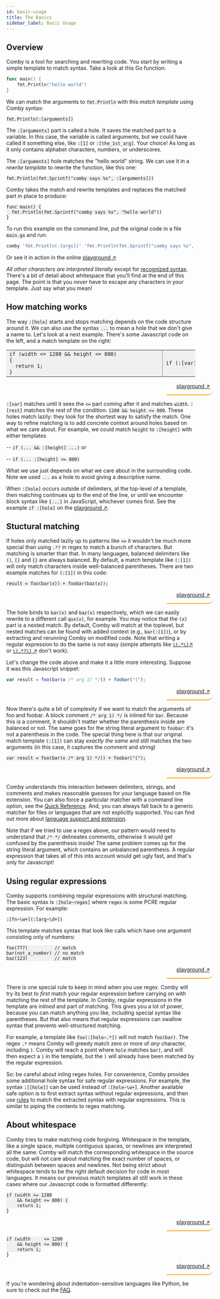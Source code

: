 ```yaml
---
id: basic-usage
title: The Basics
sidebar_label: Basic Usage
---
```


<style>
blockquote {
    // background-color:#00000000;
    border-left: 2px solid #ffa504;
    border-bottom: 2px solid #ffa504;
    border-left: 0px;
//    border-radius: 20px 0px 0px 20px;
    border-radius: 0px 20px 20px 0px;
    text-align: right;
    padding: 0px 10px 0px 0px;
    align: right;
    width: 115px;
    margin-left: 85%;
}
</style>

## Overview

Comby is a tool for searching and rewriting code. You start by writing a simple
template to match syntax. Take a look at this Go function:

```go
func main() {
    fmt.Println("hello world")
}
```

We can match the arguments to `fmt.Println` with this _match template_ using
Comby syntax:

```plaintext
fmt.Println(:[arguments])
```

The `:[arguments]` part is called a hole. It saves the matched part to a
variable. In this case, the variable is called arguments, but we could have
called it something else, like `:[1]` or `:[the_1st_arg]`. Your choice! As long
as it only contains alphabet characters, numbers, or underscores.

The `:[arguments]` hole matches the "hello world" string. We can use it in a
_rewrite template_ to rewrite the function, like this one:

```
fmt.Println(fmt.Sprintf("comby says %s", :[arguments]))
```

Comby takes the match and rewrite templates and replaces the matched part in
place to produce:

```
func main() {
  fmt.Println(fmt.Sprintf("comby says %s", "hello world"))
}
```

To run this example on the command line, put the original code in a file `main.go` and run:

```bash
comby 'fmt.Println(:[args])' 'fmt.Println(fmt.Sprintf("comby says %s", :[args]))' .go
```

Or see it in action in the online [playground ↗](https://bit.ly/2XpttJG)


*All other characters are interpreted literally* except for [recognized syntax](syntax-reference).
There's a bit of detail about whitespace that you'll
find at the end of this page. The point is that you *never* have to escape any
characters in your template. Just say what you mean!

## How matching works

The way `:[hole]` starts and stops matching depends on the code structure around
it. We can also use the syntax `...` to mean a hole that we don't give a name
to. Let's look at a next example. There's some Javascript code on the left, and
a match template on the right:

<style>
table thead {
 visibility: collapse;
}
table td {
  width: 25em;
  min-width: 25em;
  max-width: 25em;
  border: none;
}
table tr:nth-child(2n) {
  background-color: transparent;
}
table td:nth-child(2n) {
  border: 2px dotted gray;
  border-top: none;
  border-bottom:none;
}
code {
  background-color: #f0f0f0;
}
table tr {
  background-color: #f0f0f0;
}
</style>

|                                                                                   |                                     |
|-----------------------------------------------------------------------------------|-------------------------------------|
| <code class="hljs">if (width <= 1280 && height <= 800) {<br/>&nbsp;    return 1; <br/>}</code> | <code>if (:[var] <= :[rest])</code> |

> [playground ↗](https://bit.ly/2Xiw1cf)

`:[var]` matches until it sees the `<=` part coming after it and matches
`width`. `:[rest]` matches the rest of the condition: `1280 && height <= 800`.
These holes match lazily: they look for the shortest way to satisfy the match.
One way to refine matching is to add concrete context around holes based on what
we care about. For example, we could match `height` to `:[height]` with either templates

-- `if (... && :[height] ...)` or

-- `if (... :[height] <= 800)`

What we use just depends on what we care about in the surrounding code. Note we
used `...` as a hole to avoid giving a descriptive name.

When `:[hole]` occurs outside of delimiters, at the top-level of a template,
then matching continues up to the end of the line, or until we encounter block
syntax like `{...}` in JavaScript, whichever comes first. See the example
`if :[hole]` on the [playground ↗](https://bit.ly/31xX5Wg).

## Stuctural matching

If holes only matched lazily up to patterns like `<=` it wouldn't be much more
special than using `.*?` in regex to match a bunch of characters. But matching
is smarter than that. In many languages, balanced delimiters like `()`, `[]` and
`{}` are always balanced. By default, a match template like `(:[1])` will only
match characters inside well-balanced parentheses. There are two example matches
for `(:[1])` in this code:

```plaintext
result = foo(bar(x)) + foobar(baz(x));
```

> [playground ↗](https://bit.ly/2ZwvV1F)

The hole binds to `bar(x)` and `baz(x)` respectively, which we can easily
rewrite to a different call `qux(x)`, for example. You may notice that the `(x)`
part is a nested match. By default, Comby will match at the toplevel, but nested
matches can be found with added context (e.g., `bar(:[1])`), or by extracting
and rerunning Comby on modified code. Note that writing a regular expression to
do the same is not easy (simple attempts like [`\(.*\)`↗](https://regexr.com/4fssh)
or [`\(.*?\)` ↗](https://regexr.com/4fssk) don't work).

Let's change the code above and make it a little more interesting. Suppose it
was this Javascript snippet:

```javascript
var result = foo(bar(x /* arg 1) */)) + foobar("(");
```

> [playground ↗](https://bit.ly/2Xm12Mk)

Now there's quite a bit of complexity if we want to match the arguments of foo
and foobar. A block comment `/* arg 1) */` is inlined for `bar`. Because this is a
comment, it shouldn't matter whether the parenthesis inside are balanced or not.
The same goes for the string literal argument to `foobar`: it's not a parenthesis
in the code. The special thing here is that our original match template `(:[1])`
can stay *exactly the same* and still matches the two arguments (in this case, it
captures the comment and string)

```
var result = foo(bar(x /* arg 1) */)) + foobar("(");
```

> [playground ↗](https://bit.ly/2Zy5PYG)

Comby understands this interaction between delimiters, strings, and comments and
makes reasonable guesses for your language based on file extension. You can also
force a particular matcher with a command line option, see the [Quick Reference](cheat-sheet#select-the-language-to-parse).
And, you can always fall back to a generic matcher for files or languages that
are not explicitly supported. You can find out more about [language support and extension](http://localhost:3000/docs/advanced-usage#custom-language-definitions).

Note that if we tried to use a regex above, our pattern would need to understand
that `/* */` delineates comments, otherwise it would get confused by the
parenthesis inside! The same problem comes up for the string literal argument,
which contains an unbalanced parenthesis. A regular expression that takes all of
this into account would get ugly fast, and that's only for Javascript!

## Using regular expressions

Comby supports combining regular expressions with structural matching. The basic
syntax is `:[hole~regex]` where `regex` is some PCRE regular expression.
For example:

```text
:[fn~\w+](:[arg~\d+])
```

This template matches syntax that look like calls which have one argument consisting only of numbers:

```
foo(777)          // match
bar(not_a_number) // no match
baz(123)          // match
```

> [playground ↗](https://bit.ly/2D9pcSq)


There is one special rule to keep in mind when you use regex. Comby will try its
best to _first_ match your regular expression before carrying on with
matching the rest of the template. In Comby, regular expressions in the template
are _inlined_ and part of matching. This gives you a lot of power, because you
can match anything you like, including special syntax like parentheses. But that
also means that regular expressions can swallow syntax that prevents
well-structured matching.

For example, a template like `foo(:[hole~.*])` will not match `foo(bar)`. The
regex `.*` means Comby will greedy match zero or more of _any_ character,
including `)`. Comby will reach a point where `hole` matches `bar)`, and will
then expect a `)` in the template, but the `)` will already have been matched by
the regular expression.

So: be careful about inling regex holes. For convenience, Comby provides some
additional hole syntax for safe regular expressions. For example, the syntax
`:[[hole]]` can be used instead of `:[hole~\w+]`. Another available safe option
is to first extract syntax without regular expressions, and then use
[rules](advanced-usage#submatching-with-regular-expressions) to match the
extracted syntax with regular expressions. This is similar to piping the
contents to regex matching.

## About whitespace

Comby tries to make matching code forgiving. Whitespace in the template, like a
single space, multiple contiguous spaces, or newlines are interpreted all the
same: Comby will match the corresponding whitespace in the source code, but will
not care about matching the exact number of spaces, or distinguish between
spaces and newlines. Not being strict about whitespace tends to be the right
default decision for code in most languages. It means our previous match
templates all still work in these cases where our Javascript code is formatted
differently:

```
if (width <= 1280
    && height <= 800) {
    return 1;
}
```

> [playground ↗](https://bit.ly/2Xh2tMk)

```
if (width     <= 1280
    && height <= 800) {
    return 1;
}
```

> [playground ↗](https://bit.ly/2XaGTZV)

If you're wondering about indentation-sensitive languages like Python, be sure to check out the [FAQ](faq#what-about-indentation-sensitive-languages).
